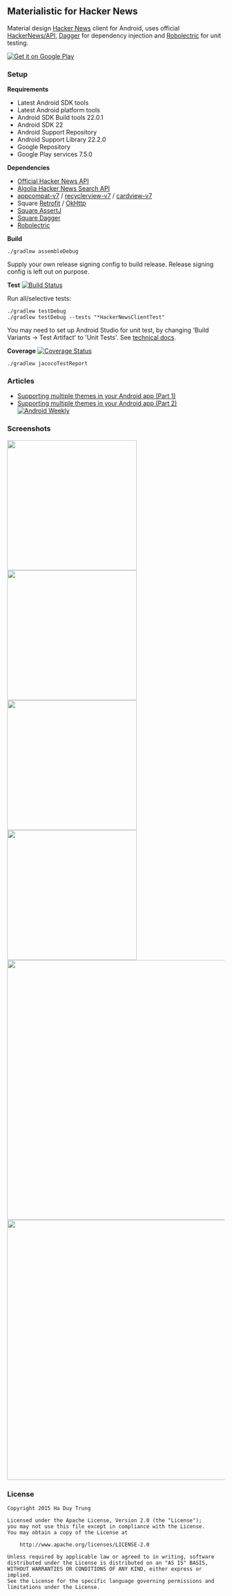 ## Materialistic for Hacker News
Material design [Hacker News](https://news.ycombinator.com/) client for Android, uses official [HackerNews/API](https://github.com/HackerNews/API), [Dagger](http://square.github.io/dagger/) for dependency injection and [Robolectric](http://robolectric.org/) for unit testing.

[![Get it on Google Play](https://developer.android.com/images/brand/en_generic_rgb_wo_45.png)](https://play.google.com/store/apps/details?id=io.github.hidroh.materialistic&referrer=utm_source%3Dgithub)

### Setup
**Requirements**
- Latest Android SDK tools
- Latest Android platform tools
- Android SDK Build tools 22.0.1
- Android SDK 22
- Android Support Repository
- Android Support Library 22.2.0
- Google Repository
- Google Play services 7.5.0

**Dependencies**
- [Official Hacker News API](https://github.com/HackerNews/API)
- [Algolia Hacker News Search API](https://github.com/algolia/hn-search)
- [appcompat-v7](https://developer.android.com/tools/support-library/features.html#v7-appcompat) / [recyclerview-v7](https://developer.android.com/tools/support-library/features.html#v7-recyclerview) / [cardview-v7](https://developer.android.com/tools/support-library/features.html#v7-cardview)
- Square [Retrofit](https://github.com/square/retrofit) / [OkHttp](https://github.com/square/okhttp)
- [Square AssertJ](https://github.com/square/assertj-android)
- [Square Dagger](https://github.com/square/dagger)
- [Robolectric](https://github.com/robolectric/robolectric)

**Build**

    ./gradlew assembleDebug

Supply your own release signing config to build release. Release signing config is left out on purpose.

**Test** [![Build Status](https://travis-ci.org/hidroh/materialistic.svg?branch=master)](https://travis-ci.org/hidroh/materialistic)

Run all/selective tests:

    ./gradlew testDebug
    ./gradlew testDebug --tests "*HackerNewsClientTest"

You may need to set up Android Studio for unit test, by changing 'Build Variants -> Test Artifact' to 'Unit Tests'. See [technical docs](http://tools.android.com/tech-docs/unit-testing-support#TOC-Setting-up-Android-Studio).

**Coverage** [![Coverage Status](https://coveralls.io/repos/hidroh/materialistic/badge.svg?branch=master)](https://coveralls.io/r/hidroh/materialistic?branch=master)

    ./gradlew jacocoTestReport

### Articles
- [Supporting multiple themes in your Android app (Part 1)](http://www.hidroh.com/2015/02/16/support-multiple-themes-android-app/)
- [Supporting multiple themes in your Android app (Part 2)](http://www.hidroh.com/2015/02/25/support-multiple-themes-android-app-part-2/) [![Android Weekly](https://img.shields.io/badge/android--weekly-144-blue.svg)](http://androidweekly.net/issues/issue-144)

### Screenshots
<img src="assets/screenshot-1.png" width="300px" />
<img src="assets/screenshot-2.png" width="300px" />
<img src="assets/screenshot-3.png" width="300px" />
<img src="assets/screenshot-8.png" width="300px" />
<img src="assets/screenshot-10.png" width="600px" />
<img src="assets/screenshot-12.png" width="600px" />

### License
    Copyright 2015 Ha Duy Trung
    
    Licensed under the Apache License, Version 2.0 (the "License");
    you may not use this file except in compliance with the License.
    You may obtain a copy of the License at
    
        http://www.apache.org/licenses/LICENSE-2.0
    
    Unless required by applicable law or agreed to in writing, software
    distributed under the License is distributed on an "AS IS" BASIS,
    WITHOUT WARRANTIES OR CONDITIONS OF ANY KIND, either express or implied.
    See the License for the specific language governing permissions and
    limitations under the License.

